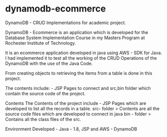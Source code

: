 # dynamodb-ecommerce

DynamoDB - CRUD Implementations for academic project.

DynamoDB - Ecommerce is an application which is developed for the Database System Implementation Course in my Masters Program at Rochester Institute of Technology.

It is an ecommerce application developed in java using AWS - SDK for Java. I had implemented it to test all the working of the CRUD Operations of the DynamoDB with the use of the Java Code.

From creating objects to retrieving the items from a table is done in this project.

The contents include: - JSP Pages to connect and src,bin folder which contain the source code of the project.

Contents
The Contents of the project include - JSP Pages which are developed to list all the records in a table.
src- folder > Contents are all the source code files which are developed to connect in java
bin - folder > Contains all the class files of the src.

Environment Developed - Java - 1.8, JSP and AWS - DynamoDB



